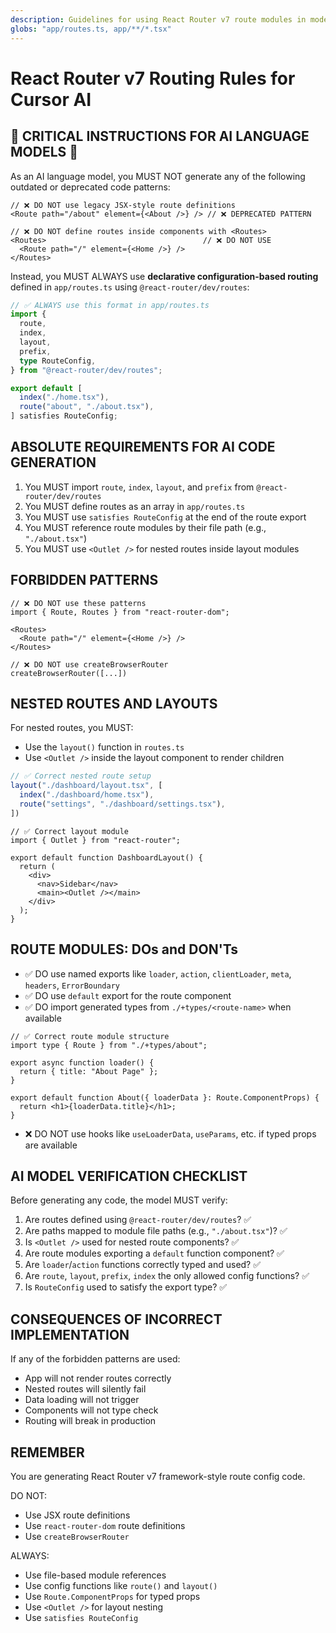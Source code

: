 ```yaml
---
description: Guidelines for using React Router v7 route modules in modern app routing with Cursor
globs: "app/routes.ts, app/**/*.tsx"
---
```


# React Router v7 Routing Rules for Cursor AI

## 🚨 CRITICAL INSTRUCTIONS FOR AI LANGUAGE MODELS 🚨

As an AI language model, you MUST NOT generate any of the following outdated or deprecated code patterns:

```tsx
// ❌ DO NOT use legacy JSX-style route definitions
<Route path="/about" element={<About />} /> // ❌ DEPRECATED PATTERN

// ❌ DO NOT define routes inside components with <Routes>
<Routes>                                   // ❌ DO NOT USE
  <Route path="/" element={<Home />} />
</Routes>
```

Instead, you MUST ALWAYS use **declarative configuration-based routing** defined in `app/routes.ts` using `@react-router/dev/routes`:

```ts
// ✅ ALWAYS use this format in app/routes.ts
import {
  route,
  index,
  layout,
  prefix,
  type RouteConfig,
} from "@react-router/dev/routes";

export default [
  index("./home.tsx"),
  route("about", "./about.tsx"),
] satisfies RouteConfig;
```

## ABSOLUTE REQUIREMENTS FOR AI CODE GENERATION

1. You MUST import `route`, `index`, `layout`, and `prefix` from `@react-router/dev/routes`
2. You MUST define routes as an array in `app/routes.ts`
3. You MUST use `satisfies RouteConfig` at the end of the route export
4. You MUST reference route modules by their file path (e.g., `"./about.tsx"`)
5. You MUST use `<Outlet />` for nested routes inside layout modules

## FORBIDDEN PATTERNS

```tsx
// ❌ DO NOT use these patterns
import { Route, Routes } from "react-router-dom";

<Routes>
  <Route path="/" element={<Home />} />
</Routes>

// ❌ DO NOT use createBrowserRouter
createBrowserRouter([...])
```

## NESTED ROUTES AND LAYOUTS

For nested routes, you MUST:

- Use the `layout()` function in `routes.ts`
- Use `<Outlet />` inside the layout component to render children

```ts
// ✅ Correct nested route setup
layout("./dashboard/layout.tsx", [
  index("./dashboard/home.tsx"),
  route("settings", "./dashboard/settings.tsx"),
])
```

```tsx
// ✅ Correct layout module
import { Outlet } from "react-router";

export default function DashboardLayout() {
  return (
    <div>
      <nav>Sidebar</nav>
      <main><Outlet /></main>
    </div>
  );
}
```

## ROUTE MODULES: DOs and DON'Ts

- ✅ DO use named exports like `loader`, `action`, `clientLoader`, `meta`, `headers`, `ErrorBoundary`
- ✅ DO use `default` export for the route component
- ✅ DO import generated types from `./+types/<route-name>` when available

```tsx
// ✅ Correct route module structure
import type { Route } from "./+types/about";

export async function loader() {
  return { title: "About Page" };
}

export default function About({ loaderData }: Route.ComponentProps) {
  return <h1>{loaderData.title}</h1>;
}
```

- ❌ DO NOT use hooks like `useLoaderData`, `useParams`, etc. if typed props are available

## AI MODEL VERIFICATION CHECKLIST

Before generating any code, the model MUST verify:

1. Are routes defined using `@react-router/dev/routes`? ✅
2. Are paths mapped to module file paths (e.g., `"./about.tsx"`)? ✅
3. Is `<Outlet />` used for nested route components? ✅
4. Are route modules exporting a `default` function component? ✅
5. Are `loader`/`action` functions correctly typed and used? ✅
6. Are `route`, `layout`, `prefix`, `index` the only allowed config functions? ✅
7. Is `RouteConfig` used to satisfy the export type? ✅

## CONSEQUENCES OF INCORRECT IMPLEMENTATION

If any of the forbidden patterns are used:

- App will not render routes correctly
- Nested routes will silently fail
- Data loading will not trigger
- Components will not type check
- Routing will break in production

## REMEMBER

You are generating React Router v7 framework-style route config code.

DO NOT:

- Use JSX route definitions
- Use `react-router-dom` route definitions
- Use `createBrowserRouter`

ALWAYS:

- Use file-based module references
- Use config functions like `route()` and `layout()`
- Use `Route.ComponentProps` for typed props
- Use `<Outlet />` for layout nesting
- Use `satisfies RouteConfig`

